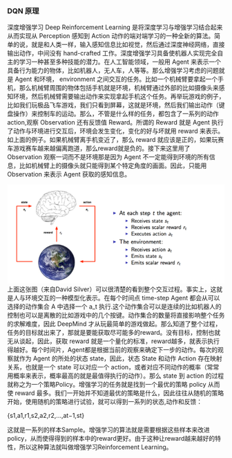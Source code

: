   
  ### DQN 原理
  深度增强学习 Deep Reinforcement Learning 是将深度学习与增强学习结合起来从而实现从 Perception 感知到 Action 动作的端对端学习的一种全新的算法。简单的说，就是和人类一样，输入感知信息比如视觉，然后通过深度神经网络，直接输出动作，中间没有 hand-crafted 工作。深度增强学习具备使机器人实现完全自主的学习一种甚至多种技能的潜力。在人工智能领域，一般用 Agent 来表示一个具备行为能力的物体，比如机器人，无人车，人等等。那么增强学习考虑的问题就是 Agent 和环境，  environment 之间交互的任务。比如一个机械臂要拿起一个手机，那么机械臂周围的物体包括手机就是环境，机械臂通过外部的比如摄像头来感知环境，然后机械臂需要输出动作来实现拿起手机这个任务。再举玩游戏的例子，比如我们玩极品飞车游戏，我们只看到屏幕，这就是环境，然后我们输出动作（键盘操作）来控制车的运动。那么，不管是什么样的任务，都包含了一系列的动作 action,观察 Observation 还有反馈值 Reward。所谓的 Reward 就是 Agent 执行了动作与环境进行交互后，环境会发生变化，变化的好与坏就用 reward 来表示。如上面的例子。如果机械臂离手机变近了，那么 reward 就应该是正的，如果玩赛车游戏赛车越来越偏离跑道，那么reward就是负的。接下来这里用了Observation 观察一词而不是环境那是因为 Agent 不一定能得到环境的所有信息，比如机械臂上的摄像头就只能得到某个特定角度的画面。因此，只能用Observation 来表示 Agent 获取的感知信息。  


![](./images/原理.png)
上面这张图（来自David Silver）可以很清楚的看到整个交互过程。事实上，这就是人与环境交互的一种模型化表示。在每个时间点 time-step Agent 都会从可以选择的动作集合 A 中选择一个 a_t 执行.这个动作集合可以是连续的比如机器人的控制也可以是离散的比如游戏中的几个按键。动作集合的数量将直接影响整个任务的求解难度，因此 DeepMind 才从玩最简单的游戏做起。那么知道了整个过程，任务的目标就出来了，那就是要能获取尽可能多的reward。没有目标，控制也就无从谈起，因此，获取 reward 就是一个量化的标准，reward越多，就表示执行得越好。每个时间片，Agent都是根据当前的观察来确定下一步的动作。每次的观察就作为 Agent 的所处的状态 state，因此，状态 State 和动作 Action 存在映射关系，也就是一个 state 可以对应一个 action，或者对应不同动作的概率（常常用概率来表示，概率最高的就是最值得执行的动作）。那么 state 到 action 的过程就称之为一个策略Policy。增强学习的任务就是找到一个最优的策略 policy 从而使 reward 最多。我们一开始并不知道最优的策略是什么，因此往往从随机的策略开始，使用随机的策略进行试验，就可以得到一系列的状态,动作和反馈：  


{s1,a1,r1,s2,a2,r2,...,at−1,st}  

这就是一系列的样本Sample。增强学习的算法就是需要根据这些样本来改进policy，从而使得得到的样本中的reward更好。由于这种让reward越来越好的特性，所以这种算法就叫做增强学习Reinforcement Learning。
